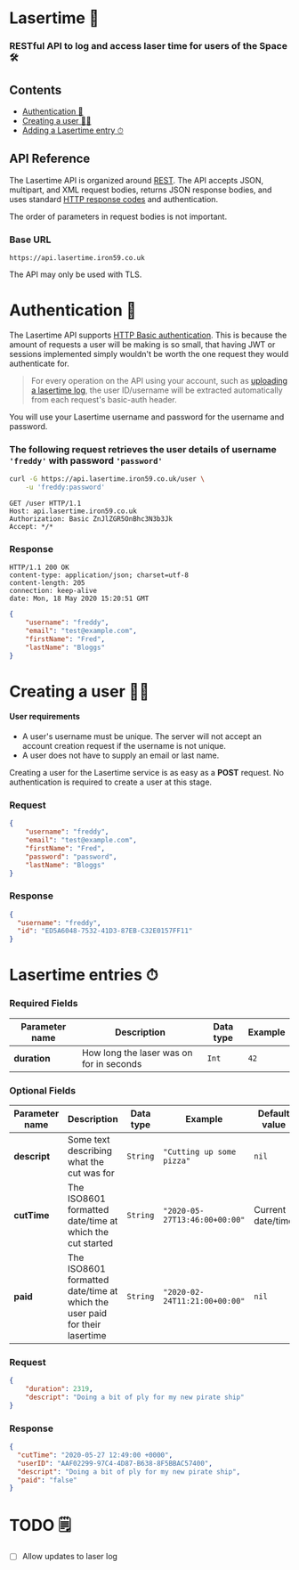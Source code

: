 # Lasertime 📄
### RESTful API to log and access laser time for users of the Space 🛠

## Contents
* [Authentication 🔐](#Authentication-🔐)
* [Creating a user 👩‍💻](#Creating-a-user-👩‍💻)
* [Adding a Lasertime entry ⏱](#Adding-a-Lasertime-entry-⏱)

## API Reference
The Lasertime API is organized around [REST](https://en.wikipedia.org/wiki/Representational_State_Transfer).
The API accepts JSON, multipart, and XML request bodies, returns JSON response bodies, and uses standard [HTTP response codes](https://httpstatuses.com) and authentication.

The order of parameters in request bodies is not important.

### Base URL
```http
https://api.lasertime.iron59.co.uk
```
The API may only be used with TLS.

# Authentication 🔐
The Lasertime API supports [HTTP Basic authentication](https://developer.mozilla.org/en-US/docs/Web/HTTP/Authentication). This is because the amount of requests a user will be making is so small, that having JWT or sessions implemented simply wouldn't be worth the one request they would authenticate for.

>For every operation on the API using your account, such as [uploading a lasertime log](#Adding-a-Lasertime-entry-⏱), the user ID/username will be extracted automatically from each request's basic-auth header.

You will use your Lasertime username and password for the username and password.

### The following request retrieves the user details of username `'freddy'` with password `'password'`
```bash
curl -G https://api.lasertime.iron59.co.uk/user \
    -u 'freddy:password'
```
```http
GET /user HTTP/1.1
Host: api.lasertime.iron59.co.uk
Authorization: Basic ZnJlZGR5OnBhc3N3b3Jk
Accept: */*
```

### Response
```http
HTTP/1.1 200 OK
content-type: application/json; charset=utf-8
content-length: 205
connection: keep-alive
date: Mon, 18 May 2020 15:20:51 GMT
```
```json
{
	"username": "freddy",
	"email": "test@example.com",
	"firstName": "Fred",
	"lastName": "Bloggs"
}
```

# Creating a user 👩‍💻
#### User requirements
* A user's username must be unique. The server will not accept an account creation request if the username is not unique.
* A user does not have to supply an email or last name.

Creating a user for the Lasertime service is as easy as a __POST__ request. No authentication is required to create a user at this stage.

### Request
```json
{
    "username": "freddy",
    "email": "test@example.com",
    "firstName": "Fred",
    "password": "password",
    "lastName": "Bloggs"
}
```

### Response
```json
{
  "username": "freddy",
  "id": "ED5A6048-7532-41D3-87EB-C32E0157FF11"
}
```

# Lasertime entries ⏱
### Required Fields

Parameter name | Description | Data type | Example
--- | --- | --- | ----
**duration** | How long the laser was on for in seconds | `Int` | `42`

### Optional Fields

Parameter name | Description | Data type | Example | Default value
--- | --- | --- | --- | ---
**descript** | Some text describing what the cut was for | `String` | `"Cutting up some pizza"` | `nil`
**cutTime** | The ISO8601 formatted date/time at which the cut started | `String` | `"2020-05-27T13:46:00+00:00"` | Current date/time
**paid** | The ISO8601 formatted date/time at which the user paid for their lasertime | `String` | `"2020-02-24T11:21:00+00:00"` | `nil`

### Request
```json
{
    "duration": 2319,
    "descript": "Doing a bit of ply for my new pirate ship"
}
```

### Response
```json
{
  "cutTime": "2020-05-27 12:49:00 +0000",
  "userID": "AAF02299-97C4-4D87-B638-8F5BBAC57400",
  "descript": "Doing a bit of ply for my new pirate ship",
  "paid": "false"
}
```

# TODO 🗒
- [ ] Allow updates to laser log
